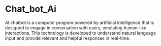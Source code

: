 # Chat_bot_Ai
AI chatbot is a computer program powered by artificial intelligence that is designed to engage in conversation with users, emulating human-like interactions. This technology is developed to understand natural language input and provide relevant and helpful responses in real-time. 
